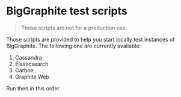 # BigGraphite test scripts

> Those scripts are not for a production use.

Those scripts are provided to help you start locally test instances of BigGraphite.
The following one are currently available:

1. Cassandra
2. Elasticsearch
3. Carbon
4. Graphite Web

Run then in this order.
